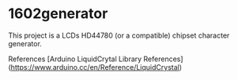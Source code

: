 # 1602generator

This project is a LCDs HD44780 (or a compatible) chipset character generator.

References
[Arduino LiquidCrytal Library References] (https://www.arduino.cc/en/Reference/LiquidCrystal)
